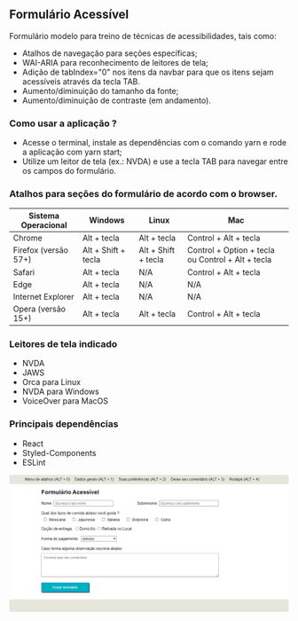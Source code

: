 ## Formulário Acessível
Formulário modelo para treino de técnicas de acessibilidades, tais como:
- Atalhos de navegação para seções específicas;
- WAI-ARIA para reconhecimento de leitores de tela;
- Adição de tabIndex="0" nos itens da navbar para que os itens sejam acessíveis através da tecla TAB.
- Aumento/diminuição do tamanho da fonte;
- Aumento/diminuição de contraste (em andamento).

### Como usar a aplicação ?
- Acesse o terminal, instale as dependências com o comando yarn e rode a aplicação com yarn start;
- Utilize um leitor de tela (ex.: NVDA) e use a tecla TAB para navegar entre os campos do formulário.

### Atalhos para seções do formulário de acordo com o browser.
Sistema Operacional | Windows | Linux | Mac
------------------- | ------- | ----- | ----- 
Chrome              | Alt + tecla | Alt + tecla | Control + Alt + tecla
Firefox (versão 57+)| Alt + Shift + tecla | Alt + Shift + tecla | Control + Option + tecla ou Control + Alt + tecla
Safari              | Alt + tecla | N/A | Control + Alt + tecla
Edge                | Alt + tecla | N/A | N/A
Internet Explorer   | Alt + tecla | N/A | N/A
Opera (versão 15+)  | Alt + tecla | Alt + tecla | Control + Alt + tecla

### Leitores de tela indicado
- NVDA
- JAWS
- Orca para Linux
- NVDA para Windows
- VoiceOver para MacOS

### Principais dependências
- React
- Styled-Components
- ESLint

![image info](./print-screen.PNG)

<!-- 
Próximos passos
- Verificar se o yarn add eslint-plugin-jsx-a11y está funcionado
- Implementar contraste preto/branco
- Ajustar formulário para controlados
- Ajustar responsividade
- Aviso de envio do formulário
- Adicionar no rodapé uma tag address com um endereço fictício
- Adicionar no rodapé um trecho de mídia social
- Versão 2
- Implementar busca por áudio (vide API do Google)
- Transformar a barra de acessibilidade em uma biblioteca react ou javascript ?
-->
